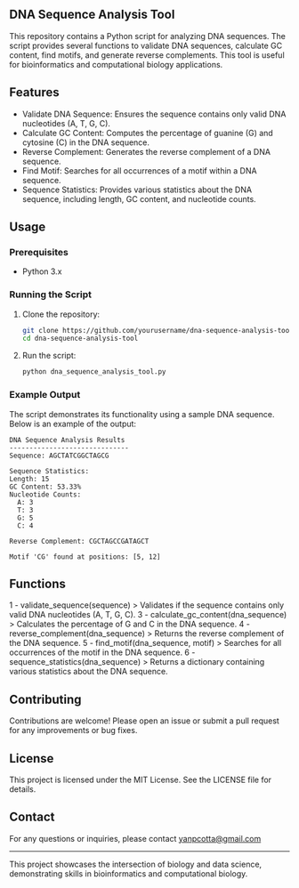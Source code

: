 ## DNA Sequence Analysis Tool
This repository contains a Python script for analyzing DNA sequences. The script provides several functions to validate DNA sequences, calculate GC content, find motifs, and generate reverse complements. This tool is useful for bioinformatics and computational biology applications.

## Features
- Validate DNA Sequence: Ensures the sequence contains only valid DNA nucleotides (A, T, G, C).
- Calculate GC Content: Computes the percentage of guanine (G) and cytosine (C) in the DNA sequence.
- Reverse Complement: Generates the reverse complement of a DNA sequence.
- Find Motif: Searches for all occurrences of a motif within a DNA sequence.
- Sequence Statistics: Provides various statistics about the DNA sequence, including length, GC content, and nucleotide counts.

## Usage
### Prerequisites
- Python 3.x
### Running the Script
1. Clone the repository:
    ```sh
    git clone https://github.com/yourusername/dna-sequence-analysis-tool.git
    cd dna-sequence-analysis-tool
    ```

2. Run the script:
    ```sh
    python dna_sequence_analysis_tool.py
    ```

### Example Output
The script demonstrates its functionality using a sample DNA sequence. Below is an example of the output:

```
DNA Sequence Analysis Results
------------------------------
Sequence: AGCTATCGGCTAGCG

Sequence Statistics:
Length: 15
GC Content: 53.33%
Nucleotide Counts:
  A: 3
  T: 3
  G: 5
  C: 4

Reverse Complement: CGCTAGCCGATAGCT

Motif 'CG' found at positions: [5, 12]
```

## Functions
1 - validate_sequence(sequence) > Validates if the sequence contains only valid DNA nucleotides (A, T, G, C).
3 - calculate_gc_content(dna_sequence) > Calculates the percentage of G and C in the DNA sequence.
4 - reverse_complement(dna_sequence) > Returns the reverse complement of the DNA sequence.
5 - find_motif(dna_sequence, motif) > Searches for all occurrences of the motif in the DNA sequence.
6 - sequence_statistics(dna_sequence) > Returns a dictionary containing various statistics about the DNA sequence.

## Contributing
Contributions are welcome! Please open an issue or submit a pull request for any improvements or bug fixes.

## License
This project is licensed under the MIT License. See the LICENSE file for details.

## Contact
For any questions or inquiries, please contact yanpcotta@gmail.com

---

This project showcases the intersection of biology and data science, demonstrating skills in bioinformatics and computational biology.